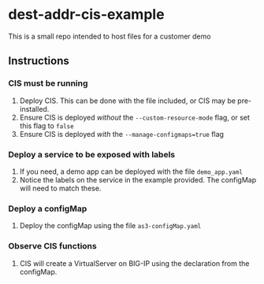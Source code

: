 # dest-addr-cis-example
This is a small repo intended to host files for a customer demo

## Instructions
### CIS must be running
1. Deploy CIS. This can be done with the file included, or CIS may be pre-installed. 
2. Ensure CIS is deployed *without* the ````--custom-resource-mode```` flag, or set this flag to ````false````
3. Ensure CIS is deployed *with* the ````--manage-configmaps=true```` flag

### Deploy a service to be exposed with labels
1. If you need, a demo app can be deployed with the file ````demo_app.yaml````
2. Notice the labels on the service in the example provided. The configMap will need to match these.

### Deploy a configMap
1. Deploy the configMap using the file ````as3-configMap.yaml````

### Observe CIS functions 
1. CIS will create a VirtualServer on BIG-IP using the declaration from the configMap.
